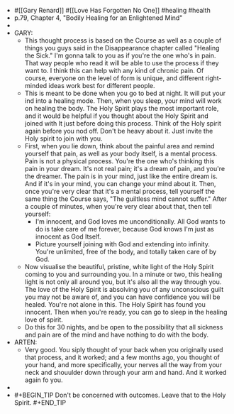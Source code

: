 - #[[Gary Renard]] #[[Love Has Forgotten No One]] #healing #health
- p.79, Chapter 4, "Bodily Healing for an Enlightened Mind"
-
- GARY:
	- This thought process is based on the Course as well as a couple of things you guys said in the Disappearance chapter called "Healing the Sick." I'm gonna talk to you as if you're the one who's in pain. That way people who read it will be able to use the process if they want to. I think this can help with any kind of chronic pain. Of course, everyone on the level of form is unique, and different right-minded ideas work best for different people.
	- This is meant to be done when you go to bed at night. It will put your ind into a healing mode. Then, when you sleep, your mind will work on healing the body. The Holy Spirit plays the most important role, and it would be helpful if you thought about the Holy Spirit and joined with It just before doing this process. Think of the Holy spirit again before you nod off. Don't be heavy about it. Just invite the Holy spirit to join with you.
	- First, when you lie down, think about the painful area and remind yourself that pain, as well as your body itself, is a mental process. Pain is not a physical process. You're the one who's thinking this pain in your dream. It's not real pain; it's a dream of pain, and you're the dreamer. The pain is in your mind, just like the entire dream is. And if it's in your mind, you can change your mind about it. Then, once you're very clear that it's a mental process, tell yourself the same thing the Course says, "The guiltless mind cannot suffer." After a couple of minutes, when you're very clear about that, then tell yourself:
		- I'm innocent, and God loves me unconditionally. All God wants to do is take care of me forever, because God knows I'm just as innocent as God Itself.
		- Picture yourself joining with God and extending into infinity. You're unlimited, free of the body, and totally taken care of by God.
	- Now visualise the beautiful, pristine, white light of the Holy Spirit coming to you and surrounding you. In a minute or two, this healing light is not only all around you, but it's also all the way through you. The love of the Holy Spirit is absolving you of any unconscious guilt you may not be aware of, and you can have confidence you will be healed. You're not alone in this. The Holy Spirit has found you innocent. Then when you're ready, you can go to sleep in the healing love of spirit.
	- Do this for 30 nights, and be open to the possibility that all sickness and pain are of the mind and have nothing to do with the body.
- ARTEN:
	- Very good. You siply thought of your back when you originally used that process, and it worked; and a few months ago, you thought of your hand, and more specifically, your nerves all the way from your neck and shouulder down through your arm and hand. And it worked again fo you.
-
- #+BEGIN_TIP
  Don't be concerned with outcomes. Leave that to the Holy Spirit.
  #+END_TIP